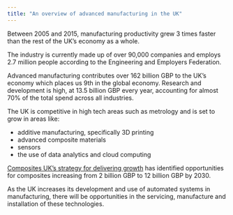 ```yaml
---
title: "An overview of advanced manufacturing in the UK"
---
```


Between 2005 and 2015, manufacturing productivity grew 3 times faster than the rest of the UK’s economy as a whole.

The industry is currently made up of over 90,000 companies and employs 2.7 million people according to the Engineering and Employers Federation.

Advanced manufacturing contributes over 162 billion GBP to the UK’s economy which places us 9th in the global economy. Research and development is high, at 13.5 billion GBP every year, accounting for almost 70% of the total spend across all industries.

The UK is competitive in high tech areas such as metrology and is set to grow in areas like:

- additive manufacturing, specifically 3D printing
- advanced composite materials
- sensors
- the use of data analytics and cloud computing

[Composites UK’s strategy for delivering growth](https://compositesuk.co.uk/system/files/documents/Strategy%20final%20version_1.pdf) has identified opportunities for composites increasing from 2 billion GBP to 12 billion GBP by 2030.

As the UK increases its development and use of automated systems in manufacturing, there will be opportunities in the servicing, manufacture and installation of these technologies.
